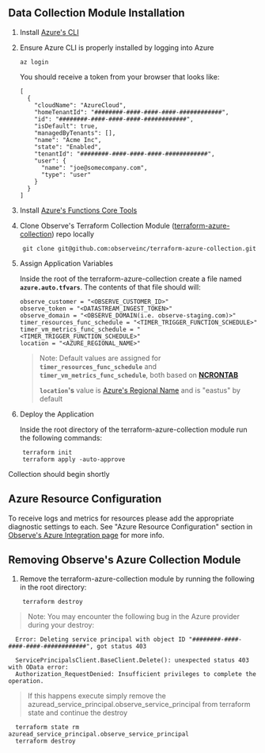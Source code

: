 ## Data Collection Module Installation

1. Install [Azure's CLI](https://learn.microsoft.com/en-us/cli/azure/install-azure-cli)
   
2. Ensure Azure CLI is properly installed by logging into Azure
     ```
    az login
    ```
    You should receive a token from your browser that looks like:
    ```
    [
      {
        "cloudName": "AzureCloud",
        "homeTenantId": "########-####-####-####-############",
        "id": "########-####-####-####-############",
        "isDefault": true,
        "managedByTenants": [],
        "name": "Acme Inc",
        "state": "Enabled",
        "tenantId": "########-####-####-####-############",
        "user": {
          "name": "joe@somecompany.com",
          "type": "user"
        }
      }
    ]
    ```
3.  Install [Azure's Functions Core Tools](https://learn.microsoft.com/en-us/azure/azure-functions/functions-run-local?tabs=v4%2Cmacos%2Ccsharp%2Cportal%2Cbash#install-the-azure-functions-core-tools)

4. Clone Observe's Terraform Collection Module ([terraform-azure-collection](https://github.com/observeinc/terraform-azure-collection)) repo locally
```
    git clone git@github.com:observeinc/terraform-azure-collection.git
```

5. Assign Application Variables

    Inside the root of the terraform-azure-collection create a file named **`azure.auto.tfvars`**. The contents of that file should will:

    ```
    observe_customer = "<OBSERVE_CUSTOMER_ID>"
    observe_token = "<DATASTREAM_INGEST_TOKEN>"
    observe_domain = "<OBSERVE_DOMAIN(i.e. observe-staging.com)>"
    timer_resources_func_schedule = "<TIMER_TRIGGER_FUNCTION_SCHEDULE>" 
    timer_vm_metrics_func_schedule = "<TIMER_TRIGGER_FUNCTION_SCHEDULE>"
    location = "<AZURE_REGIONAL_NAME>"
    ```

    > Note: Default values are assigned for **`timer_resources_func_schedule`** and **`timer_vm_metrics_func_schedule`**, both based on **[NCRONTAB](https://learn.microsoft.com/en-us/azure/azure-functions/functions-bindings-timer?tabs=in-process&pivots=programming-language-csharp#ncrontab-examples)**
    >
    > **`location`'s** value is [Azure's Regional Name](https://azuretracks.com/2021/04/current-azure-region-names-reference/) and is "eastus" by default

6. Deploy the Application
   
   Inside the root directory of the terraform-azure-collection module run the following commands:

  ```
      terraform init
      terraform apply -auto-approve
  ```

Collection should begin shortly

## Azure Resource Configuration

To receive logs and metrics for resources please add the appropriate diagnostic settings to each.  See "Azure Resource Configuration" section in [Observe's Azure Integration page](https://docs.observeinc.com/en/latestcontent/integrations/azure/azure.html) for more info.


## Removing Observe's Azure Collection Module ##

1. Remove the terraform-azure-collection module by running the following in the root directory:
```
    terraform destroy
```
>Note: You may encounter the following bug in the Azure provider during your destroy:
```
  Error: Deleting service principal with object ID "########-####-####-####-############", got status 403
  
  ServicePrincipalsClient.BaseClient.Delete(): unexpected status 403 with OData error:
  Authorization_RequestDenied: Insufficient privileges to complete the operation.
```
>If this happens execute simply remove the azuread_service_principal.observe_service_principal from terraform state and continue the destroy
```
  terraform state rm azuread_service_principal.observe_service_principal
  terraform destroy
```
